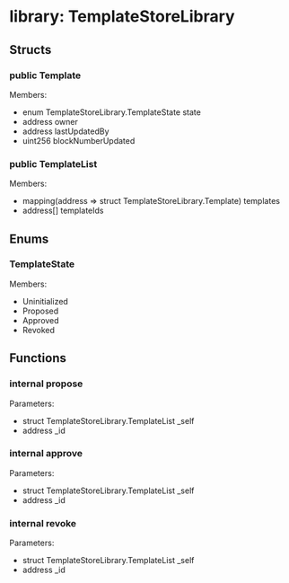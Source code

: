 
# library: TemplateStoreLibrary


## Structs

### public Template
Members:
* enum TemplateStoreLibrary.TemplateState state
* address owner
* address lastUpdatedBy
* uint256 blockNumberUpdated

### public TemplateList
Members:
* mapping(address => struct TemplateStoreLibrary.Template) templates
* address[] templateIds

## Enums

###  TemplateState
Members:
*  Uninitialized
*  Proposed
*  Approved
*  Revoked

## Functions

### internal propose
Parameters:
* struct TemplateStoreLibrary.TemplateList _self
* address _id

### internal approve
Parameters:
* struct TemplateStoreLibrary.TemplateList _self
* address _id

### internal revoke
Parameters:
* struct TemplateStoreLibrary.TemplateList _self
* address _id
